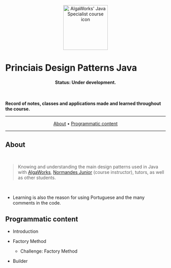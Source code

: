 <p align="center">
  <img src="./README-assets/Design-patterns_icon" width="140px" alt="AlgaWorks' Java Specialist course icon"/>
</p>

# Princiais Design Patterns Java 

<h4 align="center"> 
	 Status: Under development.
</h4>

<br/>

**Record of notes, classes and applications made and learned throughout the course.**

---

<p align="center">
  <a href="#about">About</a> •
  <a href="#programmatic-content">Programmatic content</a><!-- •
  <a href="#preview">Preview</a> •
  <a href="#tech-stack-and-tools">Tech Stack and tools</a> •
  <a href="#publication">Publication</a> •
  <a href="#author">Author</a>--> 
</p>

---

## About
<br/>

> Knowing and understanding the main design patterns used in Java with [AlgaWorks](https://github.com/algaworks), [Normandes Junior](https://github.com/normandesjr) (course instructor), tutors, as well as other students.
<br/>

- Learning is also the reason for using Portuguese and the many comments in the code.

## Programmatic content

- Introduction
- Factory Method
	
	- Challenge: Factory Method 
	
- Builder
